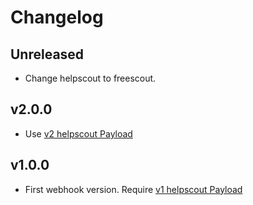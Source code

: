 
# Changelog

## Unreleased 
- Change helpscout to freescout.

## v2.0.0
- Use [v2 helpscout Payload](https://developer.helpscout.com/mailbox-api/endpoints/conversations/get/#response)

## v1.0.0
- First webhook version. Require [v1 helpscout Payload](https://developer.helpscout.com/webhooks/objects/conversation/)